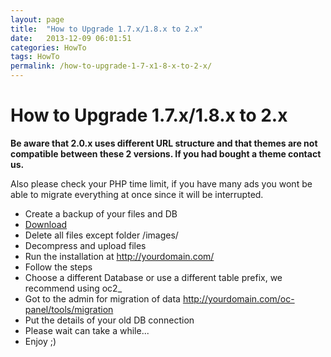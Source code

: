 ```yaml
---
layout: page
title:  "How to Upgrade 1.7.x/1.8.x to 2.x"
date:   2013-12-09 06:01:51
categories: HowTo
tags: HowTo
permalink: /how-to-upgrade-1-7-x1-8-x-to-2-x/
---
```

# How to Upgrade 1.7.x/1.8.x to 2.x

**Be aware that 2.0.x uses different URL structure and that themes are not compatible between these 2 versions. If you had bought a theme contact us.** 

Also please check your PHP time limit, if you have many ads you wont be able to migrate everything at once since it will be interrupted. 

  * Create a backup of your files and DB
  * [Download](http://open-classifieds.com/download/)
  * Delete all files except folder /images/
  * Decompress and upload files
  * Run the installation at http://yourdomain.com/
  * Follow the steps
  * Choose a different Database or use a different table prefix, we recommend using oc2_
  * Got to the admin for migration of data http://yourdomain.com/oc-panel/tools/migration
  * Put the details of your old DB connection
  * Please wait can take a while...
  * Enjoy ;)
  
  
<!--title: How to Upgrade 1.7.x/1.8.x to 2.x
link: http://open-classifieds.com/2013/12/09/how-to-upgrade-1-7-x1-8-x-to-2-x/
author: admin
description: 
post_id: 10309
created: 2013/12/09 07:01:51
created_gmt: 2013/12/09 06:01:51
comment_status: open
post_name: how-to-upgrade-1-7-x1-8-x-to-2-x
status: publish
post_type: post-->